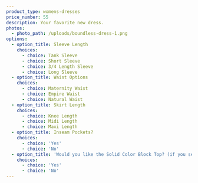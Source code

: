 ```yaml
---
product_type: womens-dresses
price_number: 55
description: Your favorite new dress.
photos:
  - photo_path: /uploads/boundless-dress-1.png
options:
  - option_title: Sleeve Length
    choices:
      - choice: Tank Sleeve
      - choice: Short Sleeve
      - choice: 3/4 Length Sleeve
      - choice: Long Sleeve
  - option_title: Waist Options
    choices:
      - choice: Maternity Waist
      - choice: Empire Waist
      - choice: Natural Waist
  - option_title: Skirt Length
    choices:
      - choice: Knee Length
      - choice: Midi Length
      - choice: Maxi Length
  - option_title: Inseam Pockets?
    choices:
      - choice: 'Yes'
      - choice: 'No'
  - option_title: 'Would you like the Solid Color Block Top? (if you select "no" your dress will be all main fabric)'
    choices:
      - choice: 'Yes'
      - choice: 'No'
---
```

